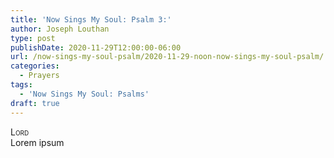 ```yaml
---
title: 'Now Sings My Soul: Psalm 3:'
author: Joseph Louthan
type: post
publishDate: 2020-11-29T12:00:00-06:00
url: /now-sings-my-soul-psalm/2020-11-29-noon-now-sings-my-soul-psalm/
categories:
  - Prayers
tags:
  - 'Now Sings My Soul: Psalms'
draft: true
---
```


</pre>
<div style="font-variant: small-caps;">Lord</div>
Lorem ipsum
</pre>
